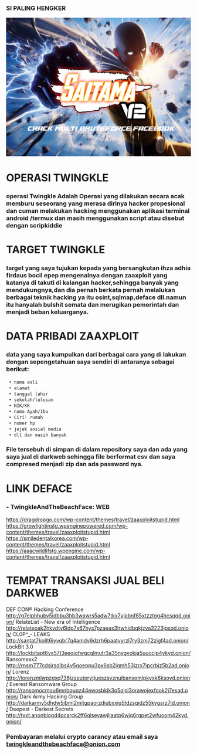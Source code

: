 ### SI PALING HENGKER
![template_s](https://github.com/LuciverXploit/SaitamaV2/blob/main/img/20240205_060344.jpg)


# OPERASI TWINGKLE
### operasi Twingkle Adalah Operasi yang dilakukan secara acak memburu seseorang yang merasa dirinya hacker propesional dan cuman melakukan hacking menggunakan aplikasi terminal android /termux dan masih menggunakan script atau disebut dengan scripkiddie

# TARGET TWINGKLE
### target yang saya tujukan kepada yang bersangkutan ihza adhia firdaus bocil epep mengenalnya dengan zaaxploit yang katanya di takuti di kalangan hacker,sehingga banyak yang mendukungnya,dan dia pernah berkata pernah melalukan berbagai teknik hacking ya itu osint,sqlmap,deface dll.namun itu hanyalah bulshit semata dan merugikan pemerintah dan menjadi beban keluarganya.

# DATA PRIBADI ZAAXPLOIT
### data yang saya kumpulkan dari berbagai cara yang di lakukan dengan sepengetahuan saya sendiri di antaranya sebagai berikut:

  ```
   • nama asli
   • alamat
   • tanggal lahir
   • sekolah/lulusan
   • NIK/KK 
   • nama Ayah/Ibu 
   • Ciri² rumah 
   • nomer hp
   • jejek sosial media
   • dll dan masih banyak
  ```
### File tersebuh di simpan di dalam repository saya dan ada yang saya jual di darkweb sehingga file berformat csv dan saya compresed menjadi zip dan ada password nya.

# LINK DEFACE
### - TwingkleAndTheBeachFace: WEB

https://dragdropgo.com/wp-content/themes/travel/zaaxploitstupid.html
https://growlightinstg.wpenginepowered.com/wp-content/themes/travel/zaaxploitstupid.html
https://smiledentalkorea.com/wp-content/themes/travel/zaaxploitstupid.html
https://aaacwildlifstg.wpengine.com/wp-content/themes/travel/zaaxploitstupid.html

# TEMPAT TRANSAKSI JUAL BELI DARKWEB

DEF CON® Hacking Conference
http://g7ejphhubv5idbbu3hb3wawrs5adw7tkx7yjabnf65xtzztgg4hcsqqd.onion/
RelateList - New era of Intelligence
http://relateoak2hkvdty6ldp7x67hys7pzaeax3hwhidbqkjzva3223jpxqd.onion/
CL0P^_- LEAKS
http://santat7kpllt6iyvqbr7q4amdv6dzrh6paatvyrzl7ry3zm72zigf4ad.onion/
LockBit 3.0
http://lockbitapt6vx57t3eeqjofwgcglmutr3a35nygvokja5uuccip4ykyd.onion/
Ransomexx2
http://rnsm777cdsjrsdlbs4v5qoeppu3px6sb2igmh53jzrx7ipcrbjz5b2ad.onion/
Lorenz
http://lorenzmlwpzgxq736jzseuterytjueszsvznuibanxomlpkyxk6ksoyd.onion/
Everest Ransomware Group
http://ransomocmou6mnbquqz44ewosbkjk3o5qjsl3orawojexfook2j7esad.onion/
Dark Army Hacking Group
http://darkarmy5dhdw5jbml2mitgpaorzdiubxxiq5tdzsqidz55kygsrz7id.onion/
Deepest - Darkest Secrets
http://txxt.anonblogd4pcarck2ff6qlseyawjljaatp6wjq6rqpet2wfuoom42kyd.onion/

### Pembayaran melalui crypto carancy atau email saya twingkleandthebeachface@onion.com
